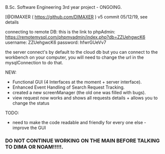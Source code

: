 
B.Sc. Software Engineering 3rd year project - ONGOING.

[@DIMAXER ( https://github.com/DIMAXER ) v5 commit 05/12/19, see details

connecting to remote DB:
this is the link to phpAdmin: https://remotemysql.com/phpmyadmin/index.php?db=ZZUehgwcK6
username: ZZUehgwcK6
password: hfwrGUeVv7

the server connect's by default to the cloud db but you can connect to the workbench
on your computer, you will need to change the url in the mysqlConnection to do that.


NEW:

- Functional GUI (4 Interfaces at the moment + server interface).
- Enhanced Event Handling of Search Request Tracking.
- created a new screenManager (the old one was filled with bugs).
- view request now works and shows all requests details + allows you to change the status

TODO:
- need to make the code readable and friendly for every one else
-improve the GUI

### DO NOT CONTINUE WORKING ON THE MAIN BEFORE TALKING TO DIMA OR NOAM!!!!!.

